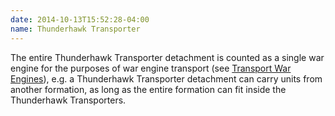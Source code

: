```yaml
---
date: 2014-10-13T15:52:28-04:00
name: Thunderhawk Transporter
---
```

The entire Thunderhawk Transporter detachment is counted as a single war engine for the purposes of war engine transport (see [Transport War Engines](#transport-war-engines)), e.g. a Thunderhawk Transporter detachment can carry units from another formation, as long as the entire formation can fit inside the Thunderhawk Transporters.